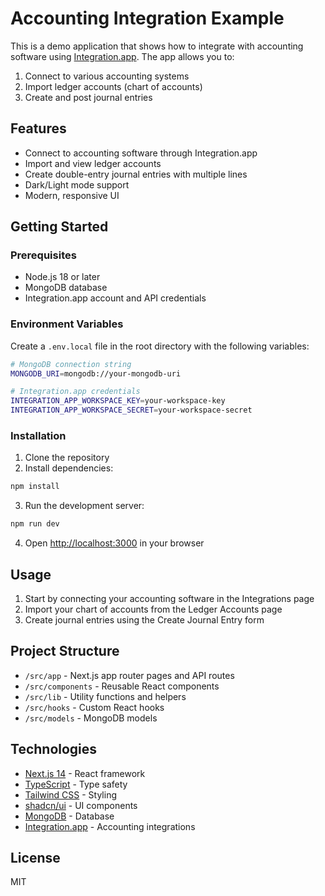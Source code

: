 # Accounting Integration Example

This is a demo application that shows how to integrate with accounting software using [Integration.app](https://integration.app). The app allows you to:

1. Connect to various accounting systems
2. Import ledger accounts (chart of accounts)
3. Create and post journal entries

## Features

- Connect to accounting software through Integration.app
- Import and view ledger accounts
- Create double-entry journal entries with multiple lines
- Dark/Light mode support
- Modern, responsive UI

## Getting Started

### Prerequisites

- Node.js 18 or later
- MongoDB database
- Integration.app account and API credentials

### Environment Variables

Create a `.env.local` file in the root directory with the following variables:

```bash
# MongoDB connection string
MONGODB_URI=mongodb://your-mongodb-uri

# Integration.app credentials
INTEGRATION_APP_WORKSPACE_KEY=your-workspace-key
INTEGRATION_APP_WORKSPACE_SECRET=your-workspace-secret
```

### Installation

1. Clone the repository
2. Install dependencies:

```bash
npm install
```

3. Run the development server:

```bash
npm run dev
```

4. Open [http://localhost:3000](http://localhost:3000) in your browser

## Usage

1. Start by connecting your accounting software in the Integrations page
2. Import your chart of accounts from the Ledger Accounts page
3. Create journal entries using the Create Journal Entry form

## Project Structure

- `/src/app` - Next.js app router pages and API routes
- `/src/components` - Reusable React components
- `/src/lib` - Utility functions and helpers
- `/src/hooks` - Custom React hooks
- `/src/models` - MongoDB models

## Technologies

- [Next.js 14](https://nextjs.org/) - React framework
- [TypeScript](https://www.typescriptlang.org/) - Type safety
- [Tailwind CSS](https://tailwindcss.com/) - Styling
- [shadcn/ui](https://ui.shadcn.com/) - UI components
- [MongoDB](https://www.mongodb.com/) - Database
- [Integration.app](https://integration.app) - Accounting integrations

## License

MIT
